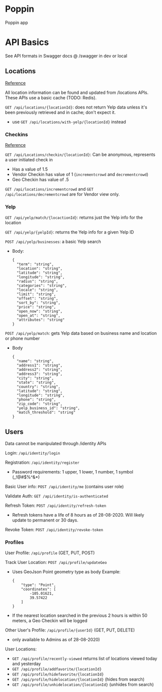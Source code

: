 ﻿# Poppin
Poppin app


# API Basics
See API formats in Swagger docs @ /swagger in dev or local

## Locations
[Reference](Docs/Locations.md)

All location information can be found and updated from /locations APIs. These APIs use a basic cache (TODO: Redis). 

`GET /api/locations/{locationId}`: does not return Yelp data unless it's been previously retrieved and in cache; don't expect it.
+ use `GET /api/locations/with-yelp/{locationId}` instead

### Checkins
[Reference](Docs/Locations.md#checkins)

`​GET /api​/Locations​/checkin​/{locationId}`: Can be anonymous, represents a user initiated check in
+ Has a value of 1.5
+ Vendor Checkin has value of 1 (`incrementcrowd` and `decrementcrowd`)
+ Geo Checkin has value of .5

`GET /api/locations/incrementcrowd` and `GET /api/locations/decrementcrowd` are for Vendor view only.

### Yelp
`GET /api/yelp/match/{locactionId}`: returns just the Yelp info for the location

`GET /api/yelp/{yelpId}`: returns the Yelp info for a given Yelp ID

`POST /api/yelp/businesses`: a basic Yelp search
+ Body:
    ```
    {
      "term": "string",
      "location": "string",
      "latitude": "string",
      "longitude": "string",
      "radius": "string",
      "categories": "string",
      "locale": "string",
      "limit": "string",
      "offset": "string",
      "sort_by": "string",
      "price": "string",
      "open_now": "string",
      "open_at": "string",
      "attributes": "string"
    }
    ```

`POST /api/yelp/match`: gets Yelp data based on business name and location or phone number
+ Body
    ```
    {
      "name": "string",
      "address1": "string",
      "address2": "string",
      "address3": "string",
      "city": "string",
      "state": "string",
      "country": "string",
      "latitude": "string",
      "longitude": "string",
      "phone": "string",
      "zip_code": "string",
      "yelp_business_id": "string",
      "match_threshold": "string"
    }
    ```

## Users

Data cannot be manipulated through /identity APIs

Login: `/api/identity/login`

Registration: `/api/identity/register`
+ Password requirements: 1 upper, 1 lower, 1 number, 1 symbol (_!@#$%^&*)

Basic User info: `POST /api/identity/me` (contains user role)

Validate Auth: `GET /api/identity/is-authenticated`
  
Refresh Token: `POST /api/identity/refresh-token`
+ Refresh tokens have a life of 8 hours as of 28-08-2020. Will likely update to permanent or 30 days.

Revoke Token: `POST /api/identity/revoke-token`
  
### Profiles
  
User Profile: `/api/profile` (GET, PUT, POST)

Track User Location: `POST /api/profile/updateGeo`
+ Uses GeoJson Point geometry type as body
    Example: 
    ```
    {
        "type": "Point",
        "coordinates": [
            -105.01621,
            39.57422
        ]
    }
    ```
+ If the nearest location searched in the previous 2 hours is within 50 meters, a Geo Checkin will be logged

Other User's Profile: `/api/profile/{userId}` (GET, PUT, DELETE)
+ only available to Admins as of 28-08-2020)

User Locations:
+ `GET /api/profile/recently-viewed` returns list of locations viewed today and yesterday
+ `GET /api/profile/addfavorite/{locationId}`
+ `GET /api/profile/hidefavorite/{locationId}`
+ `GET /api/profile/hidelocation/{locationId}` (hides from search)
+ `GET /api/profile/unhidelocation/{locationId}` (unhides from search)
